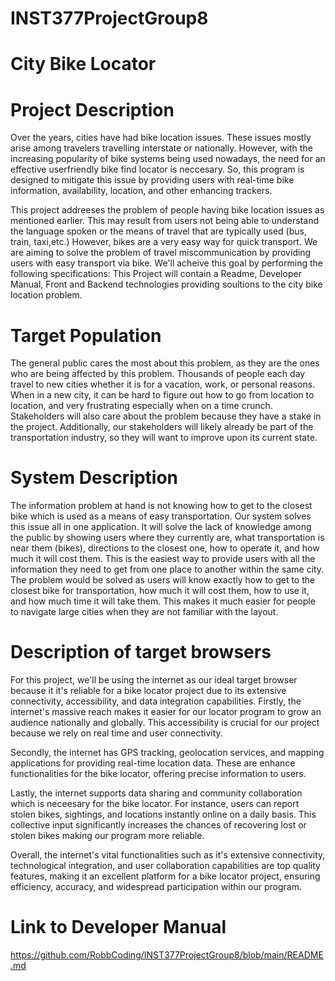# INST377ProjectGroup8
# City Bike Locator


# Project Description

Over the years, cities have had bike location issues. These issues mostly arise among travelers travelling interstate or nationally. However, with the increasing popularity of bike systems being used nowadays, the need for an effective userfriendly bike find locator is neccesary. So, this program is designed to mitigate this issue by providing users with real-time bike information, availability, location, and other enhancing trackers. 

This project addreeses the problem of people having bike location issues as mentioned earlier. This may result from users not  being able to understand the language spoken or the means of travel that are typically used (bus, train, taxi,etc.) However, bikes are a very easy way for quick transport. We are aiming to solve the problem of travel
miscommunication by providing users with easy transport via bike. We'll acheive this goal by performing the following specifications:
This Project will contain a Readme, Developer Manual, Front and Backend technologies providing soultions to the city bike location problem.

# Target Population

The general public cares the most about this problem, as they are the ones who are being
affected by this problem. Thousands of people each day travel to new cities whether it is for a
vacation, work, or personal reasons. When in a new city, it can be hard to figure out how to go
from location to location, and very frustrating especially when on a time crunch. Stakeholders
will also care about the problem because they have a stake in the project. Additionally, our
stakeholders will likely already be part of the transportation industry, so they will want to improve
upon its current state.

# System Description

The information problem at hand is not knowing how to get to the closest bike which is used as
a means of easy transportation. Our system solves this issue all in one application. It will solve
the lack of knowledge among the public by showing users where they currently are, what
transportation is near them (bikes), directions to the closest one, how to operate it, and how
much it will cost them. This is the easiest way to provide users with all the information they need
to get from one place to another within the same city. The problem would be solved as users will
know exactly how to get to the closest bike for transportation, how much it will cost them, how to
use it, and how much time it will take them. This makes it much easier for people to navigate
large cities when they are not familiar with the layout.




# Description of target browsers 

For this project, we'll be using the internet as our ideal target browser because it it's reliable for a bike locator project due to its extensive connectivity, accessibility, and data integration capabilities. Firstly, the internet's massive reach makes it easier for our locator program to grow an audience nationally and globally. This accessibility is crucial for our project because we rely on real time and user connectivity. 

Secondly, the internet has GPS tracking, geolocation services, and mapping applications for providing real-time location data. These are enhance functionalities for the bike locator, offering precise information to users.

Lastly, the internet supports data sharing and community collaboration which is neceesary for the bike locator. For instance, users can report stolen bikes, sightings, and locations instantly online on a daily basis. This collective input significantly increases the chances of recovering lost or stolen bikes making our program more reliable.

Overall, the internet's vital functionalities such as it's extensive connectivity, technological integration, and user collaboration capabilities are top quality features, making it an excellent platform for a bike locator project, ensuring efficiency, accuracy, and widespread participation within our program.



# Link to Developer Manual   

https://github.com/RobbCoding/INST377ProjectGroup8/blob/main/README.md 

